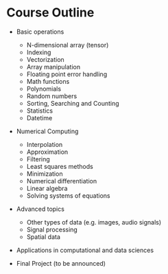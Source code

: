 # Course Outline

*    Basic operations

        -   N-dimensional array (tensor)
        -   Indexing
        -   Vectorization
        -   Array manipulation
        -   Floating point error handling
        -   Math functions
        -   Polynomials
        -   Random numbers
        -   Sorting, Searching and Counting
        -   Statistics
        -   Datetime


*    Numerical Computing

        -   Interpolation
        -   Approximation
        -   Filtering
        -   Least squares methods
        -   Minimization
        -   Numerical differentiation
        -   Linear algebra
        -   Solving systems of equations


*    Advanced topics

        -   Other types of data (e.g. images, audio signals)
        -   Signal processing
        -   Spatial data

-   Applications in computational and data sciences

-   Final Project (to be announced)
